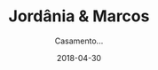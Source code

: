 ---
title: Jordânia & Marcos
subtitle: Casamento...
layout: default
modal-id: 1
date: 2018-04-30
img: dreams.png
thumbnail: dreams-thumbnail.png
alt: image-alt
project-date: April 2014
client: Start Bootstrap
category: Web Development
description: 一般社団法人オープンストリートマップ・ファウンデーション・ジャパン(OSMFJ)は、日本のOSMコミュニティ活動を支援する団体です。<br>私たちはOpenStreetMapの活動趣旨に賛同し、日本における自由な地図情報および日本語による世界の自由な地図情報の発展とそれに伴う技術発展を促進します。<br>OSMFJの活動はOSMプロジェクトを制御しません。またOSMプロジェクトを所有しているわけでもありません。<br>私たちの活動は自由な地理空間データの発展、開発、配分を奨励することと、そして、誰でも使用、共有できる地理空間データを提供することを目的としています。またオープンストリートマップ財団（OSMF：イギリス)と連携し、OSMFの日本国内窓口として、コミュニティーの発展と自由な地図情報の推進を図っていきます。<br>詳しくは<a href="http://wiki.openstreetmap.org/wiki/OSMFJ/bylaws">定款</a>を参照ください。<br>法人番号; 1011505001480<br>登記法人名; 一般社団法人オープンストリートマップ・ファウンデーション・ジャパン


---